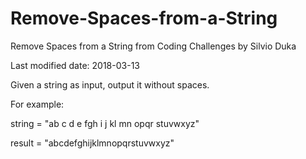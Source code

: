 # Remove-Spaces-from-a-String
Remove Spaces from a String from Coding Challenges by Silvio Duka

Last modified date: 2018-03-13

Given a string as input, output it without spaces. 

For example: 

string = "ab c  d e fgh i  j kl mn  opqr  stuvwxyz" 

result = "abcdefghijklmnopqrstuvwxyz" 

